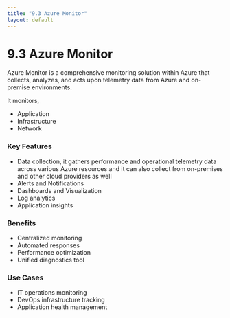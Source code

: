 ```yaml
---
title: "9.3 Azure Monitor"
layout: default
---
```


# 9.3 Azure Monitor

Azure Monitor is a comprehensive monitoring solution within Azure that collects, analyzes, and acts upon telemetry data from Azure and on-premise environments.

It monitors,

- Application
- Infrastructure
- Network

### Key Features

- Data collection, it gathers performance and operational telemetry data across various Azure resources and it can also collect from on-premises and other cloud providers as well
- Alerts and Notifications
- Dashboards and Visualization
- Log analytics
- Application insights

### Benefits

- Centralized monitoring
- Automated responses
- Performance optimization
- Unified diagnostics tool

### Use Cases

- IT operations monitoring
- DevOps infrastructure tracking
- Application health management